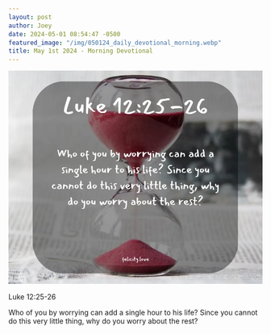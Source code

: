 ```yaml
---
layout: post
author: Joey
date: 2024-05-01 08:54:47 -0500
featured_image: "/img/050124_daily_devotional_morning.webp"
title: May 1st 2024 - Morning Devotional
---
```


[![May 1st 2024 - Morning Devotional](/img/050124_daily_devotional_morning.webp)](/img/050124_daily_devotional_morning.webp)

Luke 12:25-26

Who of you by worrying can add a single hour to his life? Since you cannot do this very little thing, why do you worry about the rest?